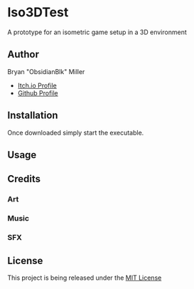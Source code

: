 # Iso3DTest

A prototype for an isometric game setup in a 3D environment


## Author
Bryan "ObsidianBlk" Miller

* [Itch.io Profile](https://obsidianblk.itch.io/)
* [Github Profile](https://github.com/ObsidianBlk)

## Installation

Once downloaded simply start the executable.

## Usage



## Credits

### Art

### Music

### SFX


## License

This project is being released under the [MIT License](./LICENSE.md)
